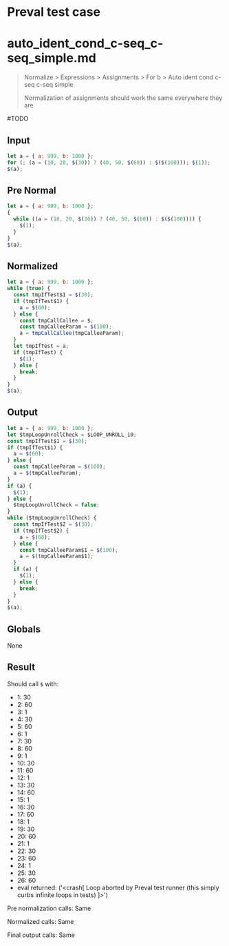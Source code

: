 # Preval test case

# auto_ident_cond_c-seq_c-seq_simple.md

> Normalize > Expressions > Assignments > For b > Auto ident cond c-seq c-seq simple
>
> Normalization of assignments should work the same everywhere they are

#TODO

## Input

`````js filename=intro
let a = { a: 999, b: 1000 };
for (; (a = (10, 20, $(30)) ? (40, 50, $(60)) : $($(100))); $(1));
$(a);
`````

## Pre Normal

`````js filename=intro
let a = { a: 999, b: 1000 };
{
  while ((a = (10, 20, $(30)) ? (40, 50, $(60)) : $($(100)))) {
    $(1);
  }
}
$(a);
`````

## Normalized

`````js filename=intro
let a = { a: 999, b: 1000 };
while (true) {
  const tmpIfTest$1 = $(30);
  if (tmpIfTest$1) {
    a = $(60);
  } else {
    const tmpCallCallee = $;
    const tmpCalleeParam = $(100);
    a = tmpCallCallee(tmpCalleeParam);
  }
  let tmpIfTest = a;
  if (tmpIfTest) {
    $(1);
  } else {
    break;
  }
}
$(a);
`````

## Output

`````js filename=intro
let a = { a: 999, b: 1000 };
let $tmpLoopUnrollCheck = $LOOP_UNROLL_10;
const tmpIfTest$1 = $(30);
if (tmpIfTest$1) {
  a = $(60);
} else {
  const tmpCalleeParam = $(100);
  a = $(tmpCalleeParam);
}
if (a) {
  $(1);
} else {
  $tmpLoopUnrollCheck = false;
}
while ($tmpLoopUnrollCheck) {
  const tmpIfTest$2 = $(30);
  if (tmpIfTest$2) {
    a = $(60);
  } else {
    const tmpCalleeParam$1 = $(100);
    a = $(tmpCalleeParam$1);
  }
  if (a) {
    $(1);
  } else {
    break;
  }
}
$(a);
`````

## Globals

None

## Result

Should call `$` with:
 - 1: 30
 - 2: 60
 - 3: 1
 - 4: 30
 - 5: 60
 - 6: 1
 - 7: 30
 - 8: 60
 - 9: 1
 - 10: 30
 - 11: 60
 - 12: 1
 - 13: 30
 - 14: 60
 - 15: 1
 - 16: 30
 - 17: 60
 - 18: 1
 - 19: 30
 - 20: 60
 - 21: 1
 - 22: 30
 - 23: 60
 - 24: 1
 - 25: 30
 - 26: 60
 - eval returned: ('<crash[ Loop aborted by Preval test runner (this simply curbs infinite loops in tests) ]>')

Pre normalization calls: Same

Normalized calls: Same

Final output calls: Same
